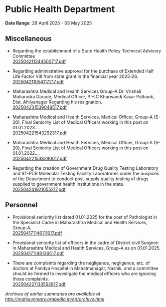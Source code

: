 # Public Health Department

**Date Range**: 28 April 2025 - 03 May 2025


## Miscellaneous
- Regarding the establishment of a State Health Policy Technical Advisory Committee\
  [202504211344500717.pdf](https://gr.maharashtra.gov.in/Site/Upload/Government%20Resolutions/English/202504211344500717.pdf)

- Regarding administrative approval for the purchase of Extended Half Life Factor VIII from state grant in the financial year 2025-26.\
  [202504211054117217.pdf](https://gr.maharashtra.gov.in/Site/Upload/Government%20Resolutions/English/202504211054117217.pdf)

- Maharashtra Medical and Health Services Group-A Dr. Vrishali Maharudra Darade, Medical Officer, P.H.C Kharwandi Kasar Pathardi, Dist. Ahilyanagar Regarding his resignation.\
  [202504231539048517.pdf](https://gr.maharashtra.gov.in/Site/Upload/Government%20Resolutions/English/202504231539048517.pdf)

- Maharashtra Medical and Health Services, Medical Officer, Group-A (S-20), Final Seniority List of Medical Officers working in this post on 01.01.2023....\
  [202504221543292317.pdf](https://gr.maharashtra.gov.in/Site/Upload/Government%20Resolutions/English/202504221543292317.pdf)

- Maharashtra Medical and Health Services, Medical Officer, Group-A (S-20), Final Seniority List of Medical Officers working in this post on 01.01.2022....\
  [202504221538290017.pdf](https://gr.maharashtra.gov.in/Site/Upload/Government%20Resolutions/English/202504221538290017.pdf)

- Regarding the creation of Government Drug Quality Testing Laboratory and RT-PCR Molecular Testing Facility Laboratories under the auspices of the Department to conduct post-supply quality testing of drugs supplied to government health institutions in the state.\
  [202504241921055217.pdf](https://gr.maharashtra.gov.in/Site/Upload/Government%20Resolutions/English/202504241921055217.pdf)

## Personnel
- Provisional seniority list dated 01.01.2025 for the post of Pathologist in the Specialist Cadre in Maharashtra Medical and Health Services, Group-A.\
  [202504171146111617.pdf](https://gr.maharashtra.gov.in/Site/Upload/Government%20Resolutions/English/202504171146111617.pdf)

- Provisional seniority list of officers in the cadre of District civil Surgeon in Maharashtra Medical and Health Services, Group-A as on 01.01.2025.\
  [202504171146136517.pdf](https://gr.maharashtra.gov.in/Site/Upload/Government%20Resolutions/English/202504171146136517.pdf)

- There are complaints regarding the negligence, negligence, etc. of doctors at Pandya Hospital in Mahatmanagar, Nashik, and a committee should be formed to investigate the medical officers who are ignoring those complaints.\
  [202504221133552817.pdf](https://gr.maharashtra.gov.in/Site/Upload/Government%20Resolutions/English/202504221133552817.pdf)


*Archives of earlier summaries are available at http://mahsummary.orgpedia.in/en/archive.html*